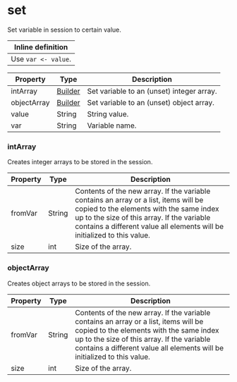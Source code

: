 # set

Set variable in session to certain value.

| Inline definition |
| -------- |
| Use <code>var &lt;- value</code>. |


| Property | Type | Description |
| ------- | ------- | -------- |
| intArray | [Builder](#intarray) | Set variable to an (unset) integer array. |
| objectArray | [Builder](#objectarray) | Set variable to an (unset) object array. |
| value | String | String value. |
| var | String | Variable name. |

### <a id="intArray"></a>intArray

Creates integer arrays to be stored in the session.

| Property | Type | Description |
| ------- | ------- | ------- |
| fromVar | String | Contents of the new array. If the variable contains an array or a list, items will be copied to the elements with the same index up to the size of this array. If the variable contains a different value all elements will be initialized to this value. |
| size | int | Size of the array. |

### <a id="objectArray"></a>objectArray

Creates object arrays to be stored in the session.

| Property | Type | Description |
| ------- | ------- | ------- |
| fromVar | String | Contents of the new array. If the variable contains an array or a list, items will be copied to the elements with the same index up to the size of this array. If the variable contains a different value all elements will be initialized to this value. |
| size | int | Size of the array. |

